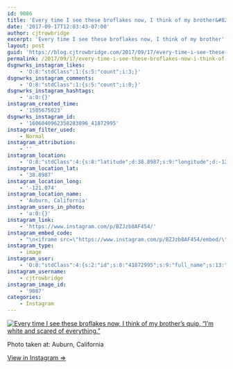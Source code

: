 ```yaml
---
id: 9086
title: 'Every time I see these broflakes now, I think of my brother&#8217;s quip, &#8220;I&#8217;m white and scared of everything.&#8221;'
date: '2017-09-17T12:03:43-07:00'
author: cjtrowbridge
excerpt: 'Every time I see these broflakes now, I think of my brother''s quip, "I''m white and scared of everything."'
layout: post
guid: 'https://blog.cjtrowbridge.com/2017/09/17/every-time-i-see-these-broflakes-now-i-think-of-my-brothers-quip-im-white-and-scared-of-everything/'
permalink: /2017/09/17/every-time-i-see-these-broflakes-now-i-think-of-my-brothers-quip-im-white-and-scared-of-everything/
dsgnwrks_instagram_likes:
    - 'O:8:"stdClass":1:{s:5:"count";i:3;}'
dsgnwrks_instagram_comments:
    - 'O:8:"stdClass":1:{s:5:"count";i:0;}'
dsgnwrks_instagram_hashtags:
    - 'a:0:{}'
instagram_created_time:
    - '1505675023'
dsgnwrks_instagram_id:
    - '1606040962358283896_41872995'
instagram_filter_used:
    - Normal
instagram_attribution:
    - ''
instagram_location:
    - 'O:8:"stdClass":4:{s:8:"latitude";d:38.8987;s:9:"longitude";d:-121.074;s:4:"name";s:18:"Auburn, California";s:2:"id";i:218405825;}'
instagram_location_lat:
    - '38.8987'
instagram_location_long:
    - '-121.074'
instagram_location_name:
    - 'Auburn, California'
instagram_users_in_photo:
    - 'a:0:{}'
instagram_link:
    - 'https://www.instagram.com/p/BZJzb8AF454/'
instagram_embed_code:
    - "\n<iframe src=\"https://www.instagram.com/p/BZJzb8AF454/embed/\" width=\"612\" height=\"710\" frameborder=\"0\" scrolling=\"no\" allowtransparency=\"true\" class=\"insta-image-embed\"></iframe>\n"
instagram_type:
    - image
instagram_user:
    - 'O:8:"stdClass":4:{s:2:"id";s:8:"41872995";s:9:"full_name";s:13:"CJ Trowbridge";s:15:"profile_picture";s:96:"https://scontent.cdninstagram.com/t51.2885-19/s150x150/13724650_1188772791164794_142557231_a.jpg";s:8:"username";s:12:"cjtrowbridge";}'
instagram_username:
    - cjtrowbridge
instagram_image_id:
    - '9087'
categories:
    - Instagram
---
```


[![Every time I see these broflakes now, I think of my brother’s quip, “I’m white and scared of everything.”](https://blog.cjtrowbridge.com/wp-content/uploads/2017/09/1505675023-1-1.jpg)](https://www.instagram.com/p/BZJzb8AF454/)

Photo taken at: Auburn, California

[View in Instagram ⇒](https://www.instagram.com/p/BZJzb8AF454/)